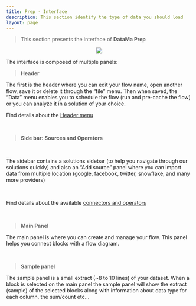 ```yaml
---
title: Prep - Interface
description: This section identify the type of data you should load
layout: page
---
```



> This section presents the interface of **DataMa Prep**

<center><img src="{{site.url}}/{{site.baseurl}}/core_app/new/prep/images/prep_interfaceSchema.png"/></center>


The interface is composed of multiple panels:

> **Header** <br>

The first is the header where you can edit your flow name, open another flow, save it or delete it through the “file” menu. Then when saved, the “Data” menu enables you to schedule the flow (run and pre-cache the flow) or you can analyze it in a solution of your choice.

Find details about the [Header menu]({{site.url}}/{{site.baseurl}}/core_app/new/interface/header/header.html)

<br>

> **Side bar: Sources and Operators** 

<br>

The sidebar contains a solutions sidebar (to help you navigate through our solutions quickly) and also an “Add source” panel where you can import data from multiple location (google, facebook, twitter, snowflake, and many more providers)

<br>

Find details about the available [connectors and operators]({{site.url}}/{{site.baseurl}}/core_app/new/prep/interface/add_source.html)

<br>

> **Main Panel**

The main panel is where you can create and manage your flow. This panel helps you connect blocks with a flow diagram.

<br>

> **Sample panel**

The sample panel is a small extract (~8 to 10 lines) of your dataset. When a block is selected on the main panel the sample panel will show the extract (sample) of the selected blocks along with information about data type for each column, the sum/count etc…

